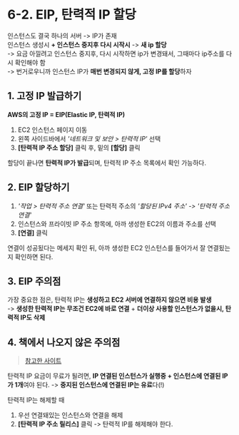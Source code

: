 # 6-2. EIP, 탄력적 IP 할당

인스턴스도 결국 하나의 서버 -> IP가 존재  
인스턴스 생성시 **+ 인스턴스 중지후 다시 시작시** -> **새 ip 할당**  
-> 요금 아낄려고 인스턴스 중지후, 다시 시작하면 ip가 변경돼서, 그때마다 ip주소를 다시 확인해야 함  
-> 번거로우니까 인스턴스 IP가 **매번 변경되지 않게, 고정 IP를 할당**하자

## 1. 고정 IP 발급하기

**AWS의 고정 IP = EIP(Elastic IP, 탄력적 IP)**  
1. EC2 인스턴스 페이지 이동
2. 왼쪽 사이드바에서 *'네트워크 및 보안 > 탄력적 IP'* 선택
3. **[탄력적 IP 주소 할당]** 클릭 후, 밑의 **[할당]** 클릭

할당이 끝나면 **탄력적 IP가 발급**되며, 탄력적 IP 주소 목록에서 확인 가능하다.

## 2. EIP 할당하기

1. *'작업 > 탄력적 주소 연결'* 또는 탄력적 주소의 *'할당된 IPv4 주소' -> '탄력적 주소 연결'*
2. 인스턴스와 프라이빗 IP 주소 항목에, 아까 생성한 EC2의 이름과 주소를 선택
3. **[연결]** 클릭

연결이 성공됬다는 메세지 확인 뒤, 아까 생성한 EC2 인스턴스를 들어가서 잘 연결됬는지 확인하면 된다.

## 3. EIP 주의점

가장 중요한 점은, 탄력적 IP는 **생성하고 EC2 서버에 연결하지 않으면 비용 발생**  
-> **생성한 탄력적 IP는 무조건 EC2에 바로 연결** + **더이상 사용할 인스턴스가 없을시, 탄력적 IP도 삭제**

## 4. 책에서 나오지 않은 주의점

> [참고한 사이트](https://okky.kr/article/574937)

탄력적 IP 요금이 무료가 될려면, **IP 연결된 인스턴스가 실행중 + 인스턴스에 연결된 IP가 1개**여야 된다.
-> **중지된 인스턴스에 연결된 IP는 유료**다(!)  

탄력적 IP는 해제할 때
1. 우선 연결돼있는 인스턴스와 연결을 해제
2. **[탄력적 IP 주소 릴리스]** 클릭 -> 탄력적 IP를 해제해야 한다.
